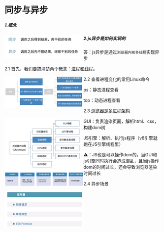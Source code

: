 # 同步与异步

##### 1.概念

<img src="同步与异步.assets/image-20210416160721104.png" alt="image-20210416160721104" style="zoom:25%;" align="left"/>

##### 2.js异步是如何实现的

答：js异步是通过`浏览器内核多线程`实现异步

2.1 首先，我们要搞清楚两个概念：[进程和线程](https://www.ruanyifeng.com/blog/2013/04/processes_and_threads.html )。

<img src="同步与异步.assets/image-20210416160843659.png" alt="image-20210416160843659" style="zoom:25%;" align="left"/>

2.2 查看进程变化的常用Linux命令

ps：静态进程查看

top：动态进程查看

2.3 [浏览器是多进程架构](https://juejin.im/post/5bd7c761518825292d6b0217)

<img src="同步与异步.assets/image-20210416161717390.png" alt="image-20210416161717390" style="zoom:25%;" align="left"/>

<img src="同步与异步.assets/image-20210416162632682.png" alt="image-20210416162632682" style="zoom:25%;" align="left"/>

GUI：负责渲染页面，解析html、css，构建dom树

JS引擎：解析、执行js程序（v8引擎就跑在JS引擎线程里）

⚠️：JS也是可以操作dom的，当GUI和js引擎同时执行会造成混乱，且当js操作dom的时间过长，还会导致浏览器渲染时间过长

2.4 异步场景

<img src="同步与异步.assets/image-20210416164553304.png" alt="image-20210416164553304" style="zoom:25%;" align="left"/>